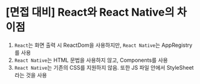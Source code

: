 # [면접 대비] React와 React Native의 차이점

1. `React`는 화면 출력 시 ReactDom을 사용하지만, `React Native`는 AppRegistry를 사용
2. `React Native`는 HTML 문법을 사용하지 않고, Components를 사용
3. `React Native`는 기존의 CSS를 지원하지 않음. 또한 JS 파일 안에서 StyleSheet라는 것을 사용
